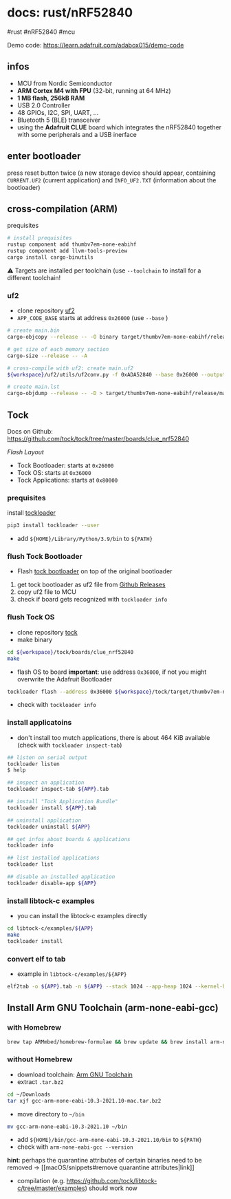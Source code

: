 # docs: rust/nRF52840
#rust #nRF52840 #mcu

Demo code: https://learn.adafruit.com/adabox015/demo-code

## infos
-   MCU from Nordic Semiconductor
   -   **ARM Cortex M4 with FPU** (32-bit, running at 64 MHz)
   -   **1 MB flash, 256kB RAM**
   -   USB 2.0 Controller
   -   48 GPIOs, I2C, SPI, UART, ...
   -   Bluetooth 5 (BLE) transceiver
-   using the **Adafruit CLUE** board which integrates the nRF52840 together with some peripherals and a USB inerface

## enter bootloader
press reset button twice (a new storage device should appear, containing `CURRENT.UF2` (current application) and `INFO_UF2.TXT` (information about the bootloader)

## cross-compilation (ARM)
prequisites
```bash
# install prequisites
rustup component add thumbv7em-none-eabihf
rustup component add llvm-tools-preview
cargo install cargo-binutils
```

⚠️ Targets are installed per toolchain (use `--toolchain` to install for a different toolchain!

### uf2
- clone repository [uf2](https://github.com/microsoft/uf2)
- `APP_CODE_BASE` starts at address `0x26000` (use `--base` )

```bash
# create main.bin
cargo-objcopy --release -- -O binary target/thumbv7em-none-eabihf/release/main.bin

# get size of each memory section
cargo-size --release -- -A

# cross-compile with uf2: create main.uf2
${workspace}/uf2/utils/uf2conv.py -f 0xADA52840 --base 0x26000 --output target/thumbv7em-none-eabihf/release/main.uf2 target/thumbv7em-none-eabihf/release/main.bin

# create main.lst
cargo-objdump --release -- -D > target/thumbv7em-none-eabihf/release/main.lst
```

## Tock
Docs on Github: https://github.com/tock/tock/tree/master/boards/clue_nrf52840

*Flash Layout*
-   Tock Bootloader: starts at `0x26000`
-   Tock OS: starts at `0x36000`
-   Tock Applications: starts at `0x80000`

### prequisites
install [tockloader](https://github.com/tock/tockloader)
```bash
pip3 install tockloader --user
```

- add `${HOME}/Library/Python/3.9/bin` to `${PATH}`

### flush Tock Bootloader
- Flash [tock bootloader](https://github.com/tock/tock-bootloader) on top of the original bootloader

1. get tock bootloader as uf2 file from [Github Releases](https://github.com/tock/tock-bootloader/releases)
2. copy uf2 file to MCU
3. check if board gets recognized with `tockloader info` 

### flush Tock OS
- clone repository [tock](https://github.com/tock/tock)
- make binary
```bash
cd ${workspace}/tock/boards/clue_nrf52840
make
```
- flash OS to board
**important**: use address `0x36000`, if not you might overwrite the Adafruit Bootloader
```bash
tockloader flash --address 0x36000 ${workspace}/tock/target/thumbv7em-none-eabi/release/clue_nrf52840.bin
```
- check with `tockloader info`

### install applicatoins
- don't install too mutch applications, there is about 464 KiB available (check with `tockloader inspect-tab`)

```bash
## listen on serial output
tockloader listen
$ help

## inspect an application
tockloader inspect-tab ${APP}.tab

## install "Tock Application Bundle"
tockloader install ${APP}.tab

## uninstall application
tockloader uninstall ${APP}

## get infos about boards & applications
tockloader info

## list installed applications
tockloader list

## disable an installed application
tockloader disable-app ${APP}
```

### install libtock-c examples
- you can install the libtock-c examples directly
```bash
cd libtock-c/examples/${APP}
make
tockloader install
```

### convert elf to tab
- example in `libtock-c/examples/${APP}`
```bash
elf2tab -o ${APP}.tab -n ${APP} --stack 1024 --app-heap 1024 --kernel-heap 1024 build/cortex-m4/cortex-m4.elf
```

## Install Arm GNU Toolchain (arm-none-eabi-gcc)
### with Homebrew
```bash
brew tap ARMmbed/homebrew-formulae && brew update && brew install arm-none-eabi-gcc
```

### without Homebrew
- download toolchain: [Arm GNU Toolchain](https://developer.arm.com/downloads/-/gnu-rm) 
- extract `.tar.bz2`
```bash
cd ~/Downloads
tar xjf gcc-arm-none-eabi-10.3-2021.10-mac.tar.bz2
```
- move directory to `~/bin` 
```bash
mv gcc-arm-none-eabi-10.3-2021.10 ~/bin
```
- add `${HOME}/bin/gcc-arm-none-eabi-10.3-2021.10/bin` to `${PATH}`
- check with `arm-none-eabi-gcc --version`

**hint**: perhaps the quarantine attributes of certain binaries need to be removed -> [[macOS/snippets#remove quarantine attributes|link]]

- compilation (e.g. https://github.com/tock/libtock-c/tree/master/examples) should work now
